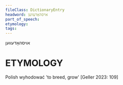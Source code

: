 ```yaml
---
fileClass: DictionaryEntry
headword: אויסהאָדעווען
part_of_speech: 
etymology: 
tags: 
---
```

אויסהאָדעווען

ETYMOLOGY
===========
Polish wyhodować 'to breed, grow'
[Geller 2023: 109]